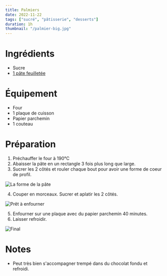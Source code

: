 ```yaml
---
title: Palmiers
date: 2022-11-22
tags: ["sucré", "pâtisserie", "desserts"]
duration: 1h
thumbnail: "/palmier-big.jpg"
---
```


# Ingrédients

+ Sucre
+ [1 pâte feuilletée](pate-feuilletee)

# Équipement

+ Four
+ 1 plaque de cuisson
+ Papier parchemin
+ 1 couteau

# Préparation

1. Préchauffer le four à 190°C
2. Abaisser la pâte en un rectangle 3 fois plus long que large.
3. Sucrer les 2 côtés et rouler chaque bout pour avoir une forme de coeur de profil.

![La forme de la pâte](/step-3-palmier.jpg)

4. Couper en morceaux. Sucrer et aplatir les 2 côtés.

![Prêt à enfourner](/step-4-palmier.jpg)

5. Enfourner sur une plaque avec du papier parchemin 40 minutes.
6. Laisser refroidir.

![Final](/step-6-palmier.jpg)


# Notes

+ Peut très bien s'accompagner trempé dans du chocolat fondu et refroidi.